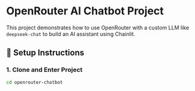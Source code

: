 # OpenRouter AI Chatbot Project

This project demonstrates how to use OpenRouter with a custom LLM like `deepseek-chat` to build an AI assistant using Chainlit.

## 🔧 Setup Instructions

### 1. Clone and Enter Project
```bash
cd openrouter-chatbot
